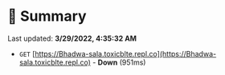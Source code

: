 # 📖 Summary
Last updated: **3/29/2022, 4:35:32 AM**

- `GET` [https://Bhadwa-sala.toxicblte.repl.co](https://Bhadwa-sala.toxicblte.repl.co) - **Down** (951ms)
